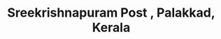 ---
title: Sreekrishnapuram Post , Palakkad, Kerala
url: /sreekrishnapuram-post-palakkad-kerala/
latitude: 10.899
longitude: 76.403
---